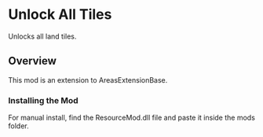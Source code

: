 # Unlock All Tiles

Unlocks all land tiles.

## Overview

This mod is an extension to AreasExtensionBase.

### Installing the Mod

For manual install, find the ResourceMod.dll file and paste it inside the mods folder.
